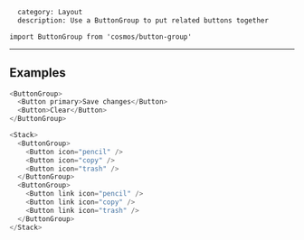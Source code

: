 ```meta
  category: Layout
  description: Use a ButtonGroup to put related buttons together
```

`import ButtonGroup from 'cosmos/button-group'`

---

## Examples

```js
<ButtonGroup>
  <Button primary>Save changes</Button>
  <Button>Clear</Button>
</ButtonGroup>
```

```js
<Stack>
  <ButtonGroup>
    <Button icon="pencil" />
    <Button icon="copy" />
    <Button icon="trash" />
  </ButtonGroup>
  <ButtonGroup>
    <Button link icon="pencil" />
    <Button link icon="copy" />
    <Button link icon="trash" />
  </ButtonGroup>
</Stack>
```
